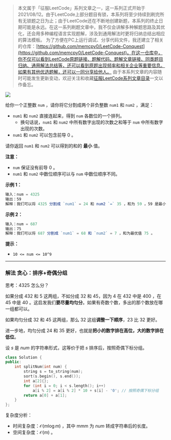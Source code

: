 > 本文属于「征服LeetCode」系列文章之一，这一系列正式开始于2021/08/12。由于LeetCode上部分题目有锁，本系列将至少持续到刷完所有无锁题之日为止；由于LeetCode还在不断地创建新题，本系列的终止日期可能是永远。在这一系列刷题文章中，我不仅会讲解多种解题思路及其优化，还会用多种编程语言实现题解，涉及到通用解法时更将归纳总结出相应的算法模板。
> <b></b>
> 为了方便在PC上运行调试、分享代码文件，我还建立了相关的仓库：[https://github.com/memcpy0/LeetCode-Conquest](https://github.com/memcpy0/LeetCode-Conquest)。在这一仓库中，你不仅可以看到LeetCode原题链接、题解代码、题解文章链接、同类题目归纳、通用解法总结等，还可以看到原题出现频率和相关企业等重要信息。如果有其他优选题解，还可以一同分享给他人。
> <b></b>
> 由于本系列文章的内容随时可能发生更新变动，欢迎关注和收藏[征服LeetCode系列文章目录](https://memcpy0.blog.csdn.net/article/details/119656559)一文以作备忘。

![](https://image-1307616428.cos.ap-beijing.myqcloud.com/Obsidian/202310101009158.png)

给你一个正整数 `num` ，请你将它分割成两个非负整数 `num1` 和 `num2` ，满足：
- `num1` 和 `num2` 直接连起来，得到 `num` 各数位的一个排列。
    - 换句话说，`num1` 和 `num2` 中所有数字出现的次数之和等于 `num` 中所有数字出现的次数。
- `num1` 和 `num2` 可以包含前导 0 。

请你返回 `num1` 和 `num2` 可以得到的和的 **最小** 值。

**注意：**
- `num` 保证没有前导 0 。
- `num1` 和 `num2` 中数位顺序可以与 `num` 中数位顺序不同。

**示例 1：**
```js
输入：num = 4325
输出：59
解释：我们可以将 4325 分割成 `num1` = 24 和 num2 `=` 35 ，和为 59 ，59 是最小和。
```
**示例 2：**
```js
输入：num = 687
输出：75
解释：我们可以将 687 分割成 `num1` = 68 和 `num2` = 7 ，和为最优值 75 。
```
**提示：**
- `10 <= num <= 10^9`

---
### 解法 贪心：排序+奇偶分组
思考：$4325$ 怎么分？

如果分成 $432$ 和 $5$ 这两组，不如分成 $32$ 和 $45$，因为 $4$ 在 $432$ 中是 $400$ ，在 $45$ 中是 $40$ 。这启发我们**要尽量均匀分**。如果有奇数个数，多出的那个数放在哪一组都可以。

如果均匀分成 $32$ 和 $45$ 这两组，那么 $32$ 这组**调整一下顺序**，$23$ 比 $32$ 更好。

进一步地，均匀分成 $24$ 和 $35$ 更好，也就是**把小的数字排在高位，大的数字排在低位**。

设 $s$ 是 $num$ 的字符串形式，这等价于把 $s$ 排序后，按照奇偶下标分组。
```cpp
class Solution {
public:
    int splitNum(int num) {
        string s = to_string(num);
        sort(s.begin(), s.end());
        int a[2]{};
        for (int i = 0; i < s.length(); i++)
            a[i % 2] = a[i % 2] * 10 + s[i] - '0'; // 按照奇偶下标分组
        return a[0] + a[1];
    }
};
```
复杂度分析：
- 时间复杂度：$\mathcal{O}(m\log m)$ ，其中 mmm 为 $num$ 转成字符串后的长度。
- 空间复杂度：$\mathcal{O}(m)$ 。
